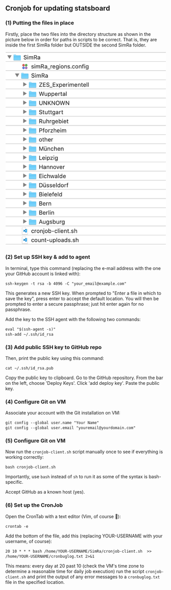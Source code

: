 
## Cronjob for updating statsboard 

### (1) Putting the files in place

Firstly, place the two files into the directory structure as shown in the picture below in order for paths in scripts to be correct. That is, they are inside the first SimRa folder but OUTSIDE the second SimRa folder.

![Directory structure](directory-struct.png)

### (2) Set up SSH key & add to agent

In terminal, type this command (replacing the e-mail address with the one your GitHub account is linked with):

```
ssh-keygen -t rsa -b 4096 -C "your_email@example.com"
```

This generates a new SSH key. When prompted to "Enter a file in which to save the key", press enter to accept the default location. You will then be prompted to enter a secure passphrase; just hit enter again for no passphrase.

Add the key to the SSH agent with the following two commands: 

```
eval "$(ssh-agent -s)"
ssh-add ~/.ssh/id_rsa
```

### (3) Add public SSH key to GitHub repo

Then, print the public key using this command:

```
cat ~/.ssh/id_rsa.pub
```

Copy the public key to clipboard. Go to the GitHub repository. From the bar on the left, choose 'Deploy Keys'. Click 'add deploy key'. Paste the public key.

### (4) Configure Git on VM

Associate your account with the Git installation on VM:

```
git config --global user.name "Your Name"
git config --global user.email "youremail@yourdomain.com"
```

### (5) Configure Git on VM

Now run the `cronjob-client.sh` script manually once to see if everything is working correctly:

```
bash cronjob-client.sh
```

Importantly, use `bash` instead of `sh` to run it as some of the syntax is bash-specific.

Accept GitHub as a known host (yes).

### (6) Set up the CronJob

Open the CronTab with a text editor (Vim, of course 🤠):

```
crontab -e
```

Add the bottom of the file, add this (replacing YOUR-USERNAME with your username, of course):

```
20 10 * * * bash /home/YOUR-USERNAME/SimRa/cronjob-client.sh  >> /home/YOUR-USERNAME/cronbuglog.txt 2>&1
```

This means: every day at 20 past 10 (check the VM's time zone to determine a reasonable time for daily job execution) run the script `cronjob-client.sh` and print the output of any error messages to a `cronbuglog.txt` file in the specified location.